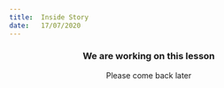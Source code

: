 ```yaml
---
title:  Inside Story
date:   17/07/2020
---
```


### <center>We are working on this lesson</center>
<center>Please come back later</center>